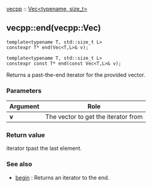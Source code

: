 
[vecpp](../../../) :: [Vec<typename, size_t\>](../vec.md)
## vecpp::end(vecpp::Vec)

```
template<typename T, std::size_t L>
constexpr T* end(Vec<T,L>& v);

template<typename T, std::size_t L>
constexpr const T* end(const Vec<T,L>& v);  
```

Returns a past-the-end iterator for the provided vector.

### Parameters

Argument | Role
---------|---------------------------------
**v**    | The vector to get the iterator from

### Return value
iterator tpast the last element.

### See also

* [begin](begin.md) : Returns an iterator to the end.